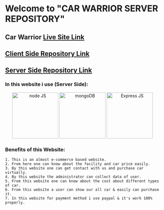 # Welcome to "CAR WARRIOR SERVER REPOSITORY"

## Car Warrior [Live Site Link](https://car-warrior-farhana-jaman.netlify.app/)

## [Client Side Repository Link](https://github.com/FarhanaJaman/Car-Warrior)

## [Server Side Repository Link](https://github.com/FarhanaJaman/Car-Warrior-Server)

### In this website i use (Server Side):
<p align="center">
  <img src="https://encrypted-tbn0.gstatic.com/images?q=tbn:ANd9GcTEwOyj3STpk1ygwhZPDaCmhESEstvdOsjjDsG1pJ0oZnVIvF2HXOVBaqJe5vdAaXftI2Q&usqp=CAU" width="150" alt='node JS' title="node JS">

  <img src="https://www.cloudsavvyit.com/p/uploads/2021/07/f5932bc2.jpg?width=1198&trim=1,1&bg-color=000&pad=1,1" width="150" alt='mongoDB' title="mongoDB">

  <img src="https://blog.logrocket.com/wp-content/uploads/2020/12/express-middlewares-complete-guide.png" width="150" alt='Express JS' title="Express JS">
</p>

### Benefits of this Website:
    1. This is an almost e-commerce based website.
    2. From here one can know about the facility and car price easily.
    3. By this website one can get contact with us and purchase car virtually.
    4. By this website the administrator can collect data of user.
    5. From this website one can know about the cost about different types of car.
    6. From this website a user can show our all car & easily can purchase it.
    7. In this website for payment method i use paypal & it's work 100% properly.

